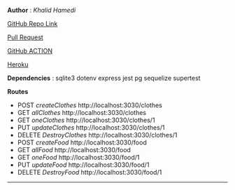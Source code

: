 **Author** : _Khalid Hamedi_

[GitHub Repo Link](https://github.com/khalidsy90/api-server)

[Pull Request](https://github.com/khalidsy90/api-server/pulls/1)

[GitHub ACTION](https://github.com/khalidsy90/api-server/actions)

[Heroku](https://khalid-api-server.herokuapp.com/)

**Dependencies** :
sqlite3
dotenv
express
jest
pg
sequelize
supertest

**Routes**

- POST _createClothes_ http://localhost:3030/clothes
- GET _allClothes_ http://localhost:3030/clothes
- GET _oneClothes_ http://localhost:3030/clothes/1
- PUT _updateClothes_ http://localhost:3030/clothes/1
- DELETE _DestroyClothes_ http://localhost:3030/clothes/1
- POST _createFood_ http://localhost:3030/food
- GET _allFood_ http://localhost:3030/food
- GET _oneFood_ http://localhost:3030/food/1
- PUT _updateFood_ http://localhost:3030/food/1
- DELETE _DestroyFood_ http://localhost:3030/food/1

---
